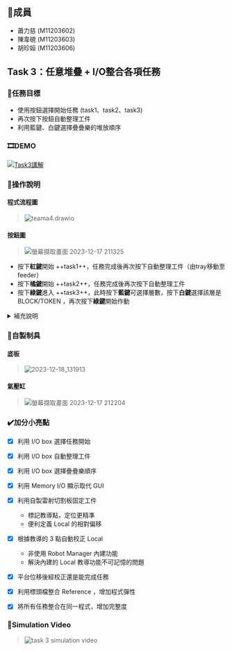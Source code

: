 ## :raising_hand:**成員**
- 蕭力慈 (M11203602)
- 陳韋硯 (M11203603)
- 胡珍姮 (M11203606)

## **Task 3：任意堆疊 + I/O整合各項任務**
### :dart:任務目標
- 使用按鈕選擇開始任務 (task1、task2、task3)
- 再次按下按鈕自動整理工件
- 利用藍鍵、白鍵選擇疊疊樂的堆放順序

### 🎞️DEMO
[![Task3講解](https://i.ytimg.com/vi/dlK4nZvKD78/maxresdefault.jpg)](https://youtu.be/dlK4nZvKD78 "Task3講解")

### :memo:操作說明
#### 程式流程圖
> ![teama4.drawio](https://hackmd.io/_uploads/H1QC5dnIT.png)
#### 按鈕圖
> ![螢幕擷取畫面 2023-12-17 211325](https://hackmd.io/_uploads/HJjWVu2Lp.png)

- 按下**紅鍵**開始 ++task1++，任務完成後再次按下自動整理工件（由tray移動至feeder）
- 按下**橘鍵**開始 ++task2++，任務完成後再次按下自動整理工件
- 按下**綠鍵**進入 ++task3++，此時按下**藍鍵**可選擇層數，按下**白鍵**選擇該層是BLOCK/TOKEN ，再次按下**綠鍵**開始作動
<details>
    <summary>補充說明</summary> 
    
1. 層數顯示於 Memery I/O **第7字組**
2. 選擇結果於 Memery I/O 該字組顯示 ， 0 代表 TOKEN 、1 代表 BLOCK
以下為 Memery I/O 與實際堆疊之對照示意圖
![Memory IO Example 1](https://hackmd.io/_uploads/SJ9Esd28a.png)
![Memory IO Example 2](https://hackmd.io/_uploads/HJdrjuhIa.png)
</details>


### :hammer:自製制具
#### 底板
> ![2023-12-18_131913](https://hackmd.io/_uploads/HJ6FILT86.jpg)

#### 氣壓缸
> ![螢幕擷取畫面 2023-12-17 212204](https://hackmd.io/_uploads/S1q-L_hL6.png)


### :heavy_check_mark:**加分小亮點**
- [x] 利用 I/O box 選擇任務開始
- [x] 利用 I/O box 自動整理工件
- [x] 利用 I/O box 選擇疊疊樂順序
- [x] 利用 Memory I/O 顯示取代 GUI
- [x] 利用自製雷射切割板固定工件
    - 標記教導點，定位更精準
    - 便利定義 Local 的相對偏移
- [x] 根據教導的 3 點自動校正 Local 
    - 非使用 Robot Manager 內建功能
    - 解決內建的 Local 教導功能不可記憶的問題
- [x] 平台位移後經校正還是能完成任務
- [x] 利用標頭檔整合 Reference ，增加程式彈性
- [x] 將所有任務整合在同一程式，增加完整度


### :movie_camera:**Simulation Video**
> ![task 3 simulation video](https://media.giphy.com/media/v1.Y2lkPTc5MGI3NjExdnd5MzBmYzdqb2ZsY2JxZTByOXc4NzJiZjYyYTR3eDRodmR1ZWRteCZlcD12MV9pbnRlcm5hbF9naWZfYnlfaWQmY3Q9Zw/7UUdJhtRUw5uCS5PmB/giphy.gif)
